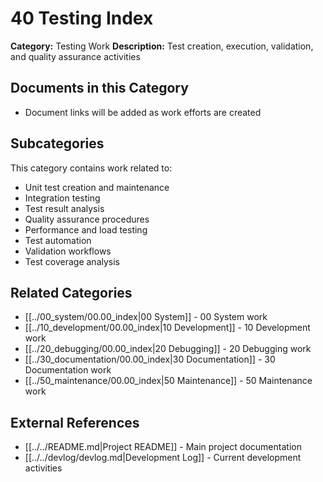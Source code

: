 # 40 Testing Index

**Category:** Testing Work
**Description:** Test creation, execution, validation, and quality assurance activities

## Documents in this Category
- Document links will be added as work efforts are created

## Subcategories
This category contains work related to:
- Unit test creation and maintenance
- Integration testing
- Test result analysis
- Quality assurance procedures
- Performance and load testing
- Test automation
- Validation workflows
- Test coverage analysis

## Related Categories
- [[../00_system/00.00_index|00 System]] - 00 System work
- [[../10_development/00.00_index|10 Development]] - 10 Development work
- [[../20_debugging/00.00_index|20 Debugging]] - 20 Debugging work
- [[../30_documentation/00.00_index|30 Documentation]] - 30 Documentation work
- [[../50_maintenance/00.00_index|50 Maintenance]] - 50 Maintenance work

## External References
- [[../../README.md|Project README]] - Main project documentation
- [[../../devlog/devlog.md|Development Log]] - Current development activities
